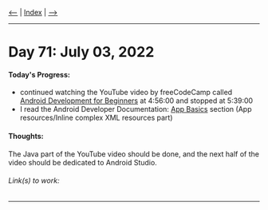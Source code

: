 [<--](../Days/Day70.md) | [Index](../README.md) | [-->](../Days/Day72.md)
____
# Day 71: July 03, 2022
#### Today's Progress:
- continued watching the YouTube video by freeCodeCamp called [Android Development for Beginners](https://youtu.be/fis26HvvDII) at 4:56:00 and stopped at 5:39:00
- I read the Android Developer Documentation: [App Basics](https://developer.android.com/guide) section (App resources/Inline complex XML resources part)

#### Thoughts:
The Java part of the YouTube video should be done, and the next half of the video should be dedicated to Android Studio.

###### Link(s) to work:

___
